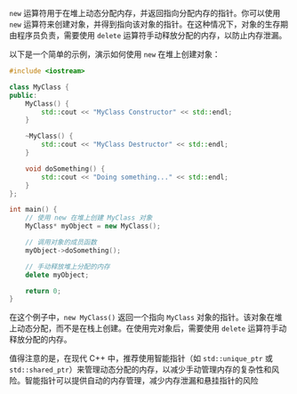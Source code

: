 
`new` 运算符用于在堆上动态分配内存，并返回指向分配内存的指针。你可以使用 `new` 运算符来创建对象，并得到指向该对象的指针。在这种情况下，对象的生存期由程序员负责，需要使用 `delete` 运算符手动释放分配的内存，以防止内存泄漏。

以下是一个简单的示例，演示如何使用 `new` 在堆上创建对象：

```cpp
#include <iostream>

class MyClass {
public:
    MyClass() {
        std::cout << "MyClass Constructor" << std::endl;
    }

    ~MyClass() {
        std::cout << "MyClass Destructor" << std::endl;
    }

    void doSomething() {
        std::cout << "Doing something..." << std::endl;
    }
};

int main() {
    // 使用 new 在堆上创建 MyClass 对象
    MyClass* myObject = new MyClass();

    // 调用对象的成员函数
    myObject->doSomething();

    // 手动释放堆上分配的内存
    delete myObject;

    return 0;
}
```

在这个例子中，`new MyClass()` 返回一个指向 `MyClass` 对象的指针。该对象在堆上动态分配，而不是在栈上创建。在使用完对象后，需要使用 `delete` 运算符手动释放分配的内存。

值得注意的是，在现代 C++ 中，推荐使用智能指针（如 `std::unique_ptr` 或 `std::shared_ptr`）来管理动态分配的内存，以减少手动管理内存的复杂性和风险。智能指针可以提供自动的内存管理，减少内存泄漏和悬挂指针的风险

